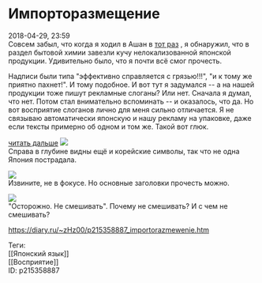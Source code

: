Импорторазмещение
==================

   
 2018-04-29, 23:59   
  Совсем забыл, что когда я ходил в Ашан в  [тот раз](На%20лице%20написано)  , я обнаружил, что в раздел бытовой химии завезли кучу нелокализованной японской продукции. Удивительно было, что я почти всё смог прочесть.   
   
 Надписи были типа "эффективно справляется с грязью!!!", "и к тому же приятно пахнет!". И тому подобное. И вот тут я задумался -- а на нашей продукции тоже пишут рекламные слоганы? Или нет. Сначала я думал, что нет. Потом стал внимательно вспоминать -- и оказалось, что да. Но вот восприятие слоганов лично для меня сильно отличается. Я не связываю автоматически японскую и нашу рекламу на упаковке, даже если тексты примерно об одном и том же. Такой вот глюк.   
   
  [читать дальше](https://zHz00.diary.ru/p215358887.htm?index=1#linkmore215358887m1)      [![](https://i.imgur.com/DEqpT6Pl.jpg)](https://i.imgur.com/DEqpT6P.jpg)    
 Справа в глубине видны ещё и корейские символы, так что не одна Япония пострадала.   
   
  [![](https://i.imgur.com/Wc6bMaQl.jpg)](https://i.imgur.com/Wc6bMaQ.jpg)    
 Извините, не в фокусе. Но основные заголовки прочесть можно.   
   
  [![](https://i.imgur.com/jooAEcMl.jpg)](https://i.imgur.com/jooAEcM.jpg)    
 "Осторожно. Не смешивать". Почему не смешивать? И с чем не смешивать?   
      
    
 <https://diary.ru/~zHz00/p215358887_importorazmewenie.htm>   
   
 Теги:   
 [[Японский язык]]   
 [[Восприятие]]   
 ID: p215358887